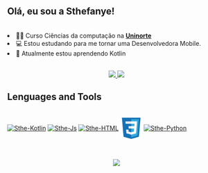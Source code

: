 ## Olá, eu sou a Sthefanye!

<br/>

<li> 👩‍🎓  Curso Ciências da computação na <strong> <a href="https://www.uninorte.com.br/">Uninorte</a> </strong> </li>
<li> 💻 Estou estudando para me tornar uma Desenvolvedora Mobile. </li>
<li> 🧠 Atualmente estou aprendendo Kotlin </li>

<br>

 <p align="center">
   <a href="https://github.com/Sthefanye" target="_blank">
    <img height="180em" src="https://github-readme-stats.vercel.app/api?username=Sthefanye&show_icons=true&theme=bear&include_all_commits=true&count_private=true"/>
     <img height="150em" src="https://github-readme-stats.vercel.app/api/top-langs/?username=Sthefanye&layout=compact&langs_count=7&theme=bear"/>
   </a>
  </p>
  
  <h2> Lenguages and Tools </h2>
  <div style="display: inline_block"><br>
    <a href="https://kotlinlang.org/"><img align="center" alt="Sthe-Kotlin" height="45" width="45" src="https://upload.wikimedia.org/wikipedia/commons/thumb/7/74/Kotlin_Icon.png/1024px-Kotlin_Icon.png"></a>
    <a href="https://developer.mozilla.org/pt-BR/docs/Web/JavaScript"><img align="center" alt="Sthe-Js" height="50" width="50" src="https://cdn.iconscout.com/icon/free/png-256/javascript-2752148-2284965.png"></a>
    <a href="https://developer.mozilla.org/pt-BR/docs/Web/HTML"><img align="center" alt="Sthe-HTML" height="50" width="50" src="https://image.flaticon.com/icons/png/512/174/174854.png"><a/>
    <a href="https://developer.mozilla.org/pt-BR/docs/Web/CSS"><img align="center" alt="Sthe-CSS" height="50" width="50" src="https://raw.githubusercontent.com/devicons/devicon/master/icons/css3/css3-original.svg"><a/>
     <a href="hhttps://www.python.org/"><img align="center" alt="Sthe-Python" height="50" width="50" src="https://upload.wikimedia.org/wikipedia/commons/thumb/c/c3/Python-logo-notext.svg/2048px-Python-logo-notext.svg.png"></a>
  </div>
<br/>
 
 <h2> </h2>
<div align = "center"> 
  <a hrefsthefanye_olive2outlook.com"> <img src = "https://img.shields.io/badge/Hotmail-0078D4?style=for-the-badge&logo=microsoft-outlook&logoColor=white" alvo = "_ blank"> </a>

    
